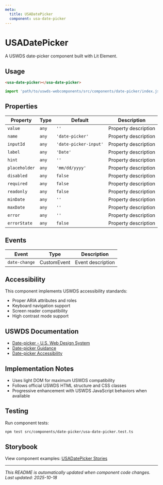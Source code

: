 ```yaml
---
meta:
  title: USADatePicker
  component: usa-date-picker
---
```


# USADatePicker

A USWDS date-picker component built with Lit Element.

## Usage

```html
<usa-date-picker></usa-date-picker>
```

```javascript
import 'path/to/uswds-webcomponents/src/components/date-picker/index.js';
```

## Properties

| Property      | Type  | Default               | Description          |
| ------------- | ----- | --------------------- | -------------------- |
| `value`       | `any` | `''`                  | Property description |
| `name`        | `any` | `'date-picker'`       | Property description |
| `inputId`     | `any` | `'date-picker-input'` | Property description |
| `label`       | `any` | `'Date'`              | Property description |
| `hint`        | `any` | `''`                  | Property description |
| `placeholder` | `any` | `'mm/dd/yyyy'`        | Property description |
| `disabled`    | `any` | `false`               | Property description |
| `required`    | `any` | `false`               | Property description |
| `readonly`    | `any` | `false`               | Property description |
| `minDate`     | `any` | `''`                  | Property description |
| `maxDate`     | `any` | `''`                  | Property description |
| `error`       | `any` | `''`                  | Property description |
| `errorState`  | `any` | `false`               | Property description |

## Events

| Event         | Type        | Description       |
| ------------- | ----------- | ----------------- |
| `date-change` | CustomEvent | Event description |

## Accessibility

This component implements USWDS accessibility standards:

- Proper ARIA attributes and roles
- Keyboard navigation support
- Screen reader compatibility
- High contrast mode support

## USWDS Documentation

- [Date-picker - U.S. Web Design System](https://designsystem.digital.gov/components/date-picker/)
- [Date-picker Guidance](https://designsystem.digital.gov/components/date-picker/#guidance)
- [Date-picker Accessibility](https://designsystem.digital.gov/components/date-picker/#accessibility)

## Implementation Notes

- Uses light DOM for maximum USWDS compatibility
- Follows official USWDS HTML structure and CSS classes
- Progressive enhancement with USWDS JavaScript behaviors when available

## Testing

Run component tests:

```bash
npm test src/components/date-picker/usa-date-picker.test.ts
```

## Storybook

View component examples: [USADatePicker Stories](http://localhost:6006/?path=/story/components-date-picker)

---

_This README is automatically updated when component code changes._
_Last updated: 2025-10-18_
